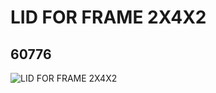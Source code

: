 # LID FOR FRAME 2X4X2
## 60776
![LID FOR FRAME 2X4X2](https://lc-www-live-s.legocdn.com/media/bricks/5/2/4515396.jpg)